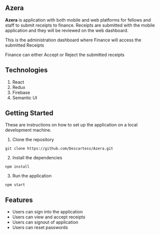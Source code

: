 ## Azera

**Azera** is application with both mobile and web platforms for fellows and staff to submit receipts to finance. Receipts are submitted with the mobile application and they will be reviewed on the web dashboard.

This is the administration dashboard where Finance will access the submitted Receipts 

Finance can either Accept or Reject the submitted receipts

## Technologies
1. React 
2. Redux
3. Firebase
4. Semantic UI


## Getting Started
These are instructions on how to set up the application on a local development machine.

1. Clone the repository 
```
git clone https://github.com/Descartess/Azera.git
```
2. Install the dependencies
```
npm install
```
3. Run the application 
```
npm start
```

## Features 
* Users can sign into the application
* Users can view and accept receipts
* Users can signout of application
* Users can reset passwords


